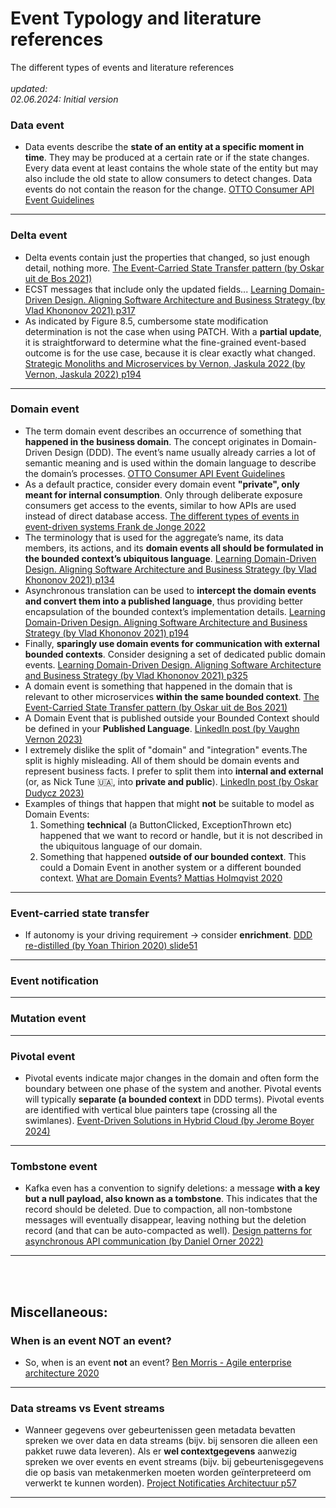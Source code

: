 # Event Typology and literature references
The different types of events and literature references
<br>
<br>
*updated:*<br>
*02.06.2024: Initial version*
<br>

### Data event
* Data events describe the **state of an entity at a specific moment in time**. They may be produced at a certain rate or if the state changes. Every data event at least contains the whole state of the entity but may also include the old state to allow consumers to detect changes. Data events do not contain the reason for the change. [OTTO Consumer API Event Guidelines](https://api.otto.de/portal/guidelines/event-guidelines/concepts#data-events)

___


### Delta event
* Delta events contain just the properties that changed, so just enough detail, nothing more. [The Event-Carried State Transfer pattern (by Oskar uit de Bos 2021)](https://itnext.io/the-event-carried-state-transfer-pattern-aae49715bb7f)
* ECST messages that include  only the updated fields... [Learning Domain-Driven Design. Aligning Software Architecture and Business Strategy (by Vlad Khononov 2021) p317](https://www.oreilly.com/library/view/learning-domain-driven-design/9781098100124/)
* As indicated by Figure 8.5, cumbersome state modification determination is not the case when using PATCH. With a **partial update**, it is straightforward to determine what the fine-grained event-based outcome is for the use case, because it is clear exactly what changed. [Strategic Monoliths and Microservices by Vernon, Jaskula 2022 (by Vernon, Jaskula 2022) p194](https://www.informit.com/store/strategic-monoliths-and-microservices-driving-innovation-9780137355464)


___


### Domain event
* The term domain event describes an occurrence of something that **happened in the business domain**. The concept originates in Domain-Driven Design (DDD). The event’s name usually already carries a lot of semantic meaning and is used within the domain language to describe the domain’s processes. [OTTO Consumer API Event Guidelines](https://api.otto.de/portal/guidelines/event-guidelines/concepts#domain-events)
* As a default practice, consider every domain event **"private", only meant for internal consumption**. Only through deliberate exposure consumers get access to the events, similar to how APIs are used instead of direct database access. [The different types of events in event-driven systems Frank de Jonge 2022](https://blog.frankdejonge.nl/the-different-types-of-events-in-event-driven-systems/)
* The terminology that is used for the aggregate’s name, its data members, its actions, and its **domain events all should be formulated in the bounded context’s ubiquitous language**. [Learning Domain-Driven Design. Aligning Software Architecture and Business Strategy (by Vlad Khononov 2021) p134](https://www.oreilly.com/library/view/learning-domain-driven-design/9781098100124/)
* Asynchronous translation can be used to **intercept the domain events and convert them into a published language**, thus providing better encapsulation of the bounded context’s implementation details. [Learning Domain-Driven Design. Aligning Software Architecture and Business Strategy (by Vlad Khononov 2021) p194](https://www.oreilly.com/library/view/learning-domain-driven-design/9781098100124/)
* Finally, **sparingly use domain events for communication with external bounded contexts**. Consider designing a set of dedicated public domain events. [Learning Domain-Driven Design. Aligning Software Architecture and Business Strategy (by Vlad Khononov 2021) p325](https://www.oreilly.com/library/view/learning-domain-driven-design/9781098100124/)
* A domain event is something that happened in the domain that is relevant to other microservices **within the same bounded context**. [The Event-Carried State Transfer pattern (by Oskar uit de Bos 2021)](https://itnext.io/the-event-carried-state-transfer-pattern-aae49715bb7f)
* A Domain Event that is published outside your Bounded Context should be defined in your **Published Language**. [LinkedIn post (by Vaughn Vernon 2023)](https://www.linkedin.com/posts/vaughnvernon_dddesign-activity-7121926516568911873-Itb9/)
* I extremely dislike the split of "domain" and "integration" events.The split is highly misleading. All of them should be domain events and represent business facts. I prefer to split them into **internal and external** (or, as Nick Tune 🇺🇦, into **private and public**). [LinkedIn post (by Oskar Dudycz 2023)](https://www.linkedin.com/posts/oskardudycz_i-extremely-dislike-the-split-of-domain-activity-7119331094696476672-1x6r/)
* Examples of things that happen that might **not** be suitable to model as Domain Events:
    1. Something **technical** (a ButtonClicked, ExceptionThrown etc) happened that we want to record or handle, but it is not described in the ubiquitous language of our domain.
    2. Something that happened **outside of our bounded context**. This could a Domain Event in another system or a different bounded context. [What are Domain Events? Mattias Holmqvist 2020](https://web.archive.org/web/20221201162409/https://serialized.io/ddd/domain-event/)

___


### Event-carried state transfer
* If autonomy is your driving requirement -> consider **enrichment**. [DDD re-distilled (by Yoan Thirion 2020) slide51](https://speakerdeck.com/thirion/ddd-re-distilled?slide=51)


___


### Event notification

___



### Mutation event

___


### Pivotal event
* Pivotal events indicate major changes in the domain and often form the boundary between one phase of the system and another. Pivotal events will typically **separate (a bounded context** in DDD terms). Pivotal events are identified with vertical blue painters tape (crossing all the swimlanes). [Event-Driven Solutions in Hybrid Cloud (by Jerome Boyer 2024)](https://jbcodeforce.github.io/eda-studies/event-storming/#concepts)


___


### Tombstone event
* Kafka even has a convention to signify deletions: a message **with a key but a null payload, also known as a tombstone**. This indicates that the record should be deleted. Due to compaction, all non-tombstone messages will eventually disappear, leaving nothing but the deletion record (and that can be auto-compacted as well). [Design patterns for asynchronous API communication (by Daniel Orner 2022)](https://stackoverflow.blog/2022/07/21/event-driven-topic-design-using-kafka/)


___
<br>
<br>

## Miscellaneous:

### When is an event NOT an event?
* So, when is an event **not** an event? [Ben Morris - Agile enterprise architecture 2020](https://www.ben-morris.com/when-is-an-event-not-an-event/)

___

### Data streams vs Event streams
* Wanneer gegevens over gebeurtenissen geen metadata bevatten spreken we over data en data streams (bijv. bij sensoren die alleen een pakket ruwe data leveren). Als er **wel contextgegevens** aanwezig spreken we over events en event streams (bijv. bij gebeurtenisgegevens die op basis van metakenmerken moeten worden geïnterpreteerd om verwerkt te kunnen worden). [Project Notificaties Architectuur p57](https://github.com/VNG-Realisatie/notificatieservices/blob/main/docs/achtergronddocumentatie/notificatieservices_architectuur.pdf)


___

